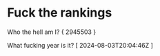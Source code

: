 # Fuck the rankings

Who the hell am I?
{ 2945503 }

What fucking year is it?
[ 2024-08-03T20:04:46Z ]
